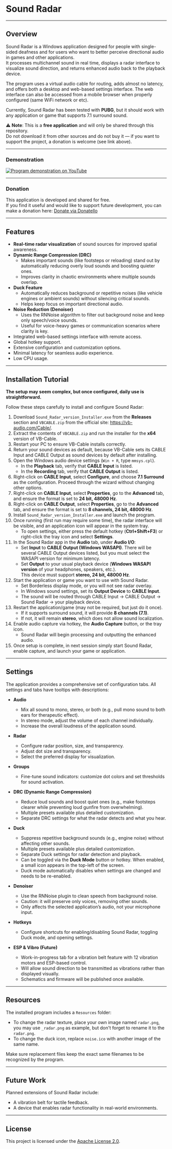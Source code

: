 # Sound Radar

---

## Overview  
Sound Radar is a Windows application designed for people with single-sided deafness and for users who want to better perceive directional audio in games and other applications.  
It processes multichannel sound in real time, displays a radar interface to visualize sound direction, and returns enhanced audio back to the playback device.  

The program uses a virtual audio cable for routing, adds almost no latency, and offers both a desktop and web-based settings interface. The web interface can also be accessed from a mobile browser when properly configured (same WiFi network or etc).  

Currently, Sound Radar has been tested with **PUBG**, but it should work with any application or game that supports 7.1 surround sound.  

⚠️ **Note**: This is a **free application** and will only be shared through this repository.  
Do not download it from other sources and do not buy it — if you want to support the project, a donation is welcome (see link above).

---

### Demonstration

[![Program demonstration on YouTube](https://img.youtube.com/vi/sHK7LD7p8Ug/maxresdefault.jpg)](https://youtu.be/sHK7LD7p8Ug)


---

### Donation
This application is developed and shared for free.  
If you find it useful and would like to support future development, you can make a donation here: [Donate via Donatello](https://donatello.to/sound-radar)  

---

## Features  
- **Real-time radar visualization** of sound sources for improved spatial awareness.  
- **Dynamic Range Compression (DRC)**  
  - Makes important sounds (like footsteps or reloading) stand out by automatically reducing overly loud sounds and boosting quieter ones.  
  - Improves clarity in chaotic environments where multiple sounds overlap.  
- **Duck Feature**  
  - Automatically reduces background or repetitive noises (like vehicle engines or ambient sounds) without silencing critical sounds.  
  - Helps keep focus on important directional audio.  
- **Noise Reduction (Denoiser)**  
  - Uses the RNNoise algorithm to filter out background noise and keep only speech/voice sounds.  
  - Useful for voice-heavy games or communication scenarios where clarity is key.  
- Integrated web-based settings interface with remote access.  
- Global hotkey support.  
- Extensive configuration and customization options.  
- Minimal latency for seamless audio experience.  
- Low CPU usage.

---

## Installation Tutorial  
**The setup may seem complex, but once configured, daily use is straightforward.**  

Follow these steps carefully to install and configure Sound Radar:

1. Download `Sound_Radar_version_Installer.exe` from the **Releases** section and `VBCABLE.zip` from the official site: https://vb-audio.com/Cable/.  
2. Extract the contents of `VBCABLE.zip` and run the installer for the **x64** version of VB-Cable.  
3. Restart your PC to ensure VB-Cable installs correctly.
4. Return your sound devices as default, because VB-Cable sets its CABLE Input and CABLE Output as sound devices by default after installing.
5. Open the Windows audio device settings (`Win + R`, type `mmsys.cpl`).  
   - In the **Playback** tab, verify that **CABLE Input** is listed.  
   - In the **Recording** tab, verify that **CABLE Output** is listed.  
6. Right-click on **CABLE Input**, select **Configure**, and choose **7.1 Surround** as the configuration. Proceed through the wizard without changing other options.  
7. Right-click on **CABLE Input**, select **Properties**, go to the **Advanced** tab, and ensure the format is set to **24 bit, 48000 Hz**.  
8. Right-click on **CABLE Output**, select **Properties**, go to the **Advanced** tab, and ensure the format is set to **8 channels, 24 bit, 48000 Hz**.  
9. Install `Sound_Radar_version_Installer.exe` and launch the program.  
10. Once running (first run may require some time), the radar interface will be visible, and an application icon will appear in the system tray.  
    - To open settings, either press the default hotkey (**Ctrl+Shift+F3**) or right-click the tray icon and select **Settings**.  
11. In the Sound Radar app in the **Audio** tab, under **Audio I/O**:  
    - Set **Input** to **CABLE Output (Windows WASAPI)**. There will be several CABLE Output devices listed, but you must select the WASAPI version for minimum latency.  
    - Set **Output** to your usual playback device (**Windows WASAPI version** of your headphones, speakers, etc.).  
      This device must support **stereo, 24 bit, 48000 Hz**.  
12. Start the application or game you want to use with Sound Radar.
    - Set Borderless display mode, or you will not see radar overlay.
    - In Windows sound settings, set its **Output Device** to **CABLE Input**.  
    - The sound will be routed through CABLE Input → CABLE Output → Sound Radar → your playback device.  
13. Restart the application/game (may not be required, but just do it once).  
    - If it supports surround sound, it will provide **8 channels (7.1)**.  
    - If not, it will remain **stereo**, which does not allow sound localization.  
14. Enable audio capture via hotkey, the **Audio Capture** button, or the tray icon.  
    - Sound Radar will begin processing and outputting the enhanced audio.  
15. Once setup is complete, in next session simply start Sound Radar, enable capture, and launch your game or application.

---

## Settings  
The application provides a comprehensive set of configuration tabs. All settings and tabs have tooltips with descriptions:  

- **Audio**  
  - Mix all sound to mono, stereo, or both (e.g., pull mono sound to both ears for therapeutic effect).  
  - In stereo mode, adjust the volume of each channel individually.  
  - Increase the overall loudness of the application sound.  

- **Radar**  
  - Configure radar position, size, and transparency.  
  - Adjust dot size and transparency.  
  - Select the preferred display for visualization.  

- **Groups**  
  - Fine-tune sound indicators: customize dot colors and set thresholds for sound activation.  

- **DRC (Dynamic Range Compression)**  
  - Reduce loud sounds and boost quiet ones (e.g., make footsteps clearer while preventing loud gunfire from overwhelming).  
  - Multiple presets available plus detailed customization.  
  - Separate DRC settings for what the radar detects and what you hear.  

- **Duck**  
  - Suppress repetitive background sounds (e.g., engine noise) without affecting other sounds.  
  - Multiple presets available plus detailed customization.  
  - Separate Duck settings for radar detection and playback.  
  - Can be toggled via the **Duck Mode** button or hotkey. When enabled, a small icon appears in the top-left of the screen.  
  - Duck mode automatically disables when settings are changed and needs to be re-enabled.  

- **Denoiser**  
  - Use the RNNoise plugin to clean speech from background noise.  
  - Caution: it will preserve only voices, removing other sounds.  
  - Only affects the selected application’s audio, not your microphone input.  

- **Hotkeys**  
  - Configure shortcuts for enabling/disabling Sound Radar, toggling Duck mode, and opening settings.  

- **ESP & Vibro (Future)**  
  - Work-in-progress tab for a vibration belt feature with 12 vibration motors and ESP-based control.  
  - Will allow sound direction to be transmitted as vibrations rather than displayed visually.  
  - Schematics and firmware will be published once available.

---

## Resources  
The installed program includes a `Resources` folder:  
- To change the radar texture, place your own image named `radar.png`, you may use `_radar.png` as example, but don't forget to rename it to the `radar.png`.  
- To change the duck icon, replace `noise.ico` with another image of the same name.  

Make sure replacement files keep the exact same filenames to be recognized by the program.  

---

## Future Work  
Planned extensions of Sound Radar include:  
- A vibration belt for tactile feedback.  
- A device that enables radar functionality in real-world environments.  

---

## License  
This project is licensed under the [Apache License 2.0](LICENSE).